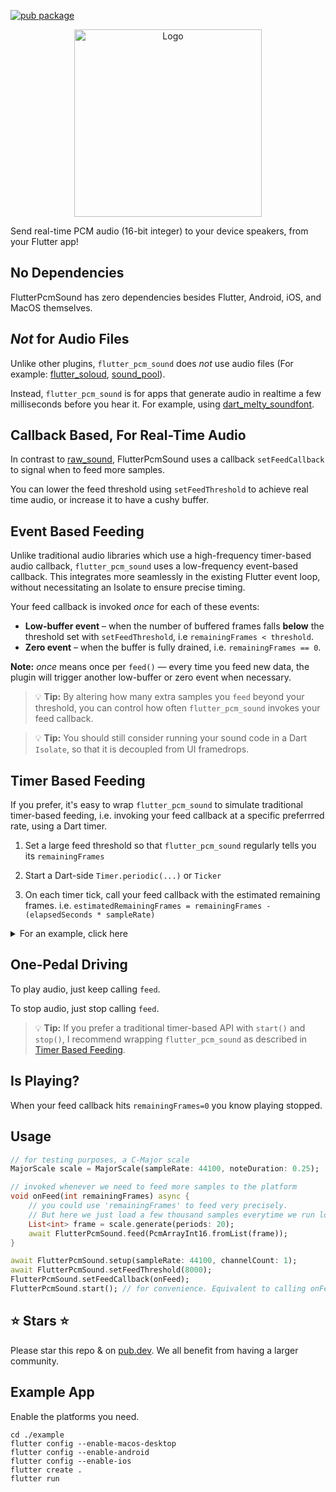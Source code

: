 [![pub package](https://img.shields.io/pub/v/flutter_pcm_sound.svg)](https://pub.dartlang.org/packages/flutter_pcm_sound)

<p align="center">
    <img alt="Logo" src="https://github.com/chipweinberger/flutter_pcm_sound/blob/master/site/logo.png?raw=true" style="height: 300px;" />
</p>

Send real-time PCM audio (16-bit integer) to your device speakers, from your Flutter app!

## No Dependencies

FlutterPcmSound has zero dependencies besides Flutter, Android, iOS, and MacOS themselves.

## *Not* for Audio Files

Unlike other plugins, `flutter_pcm_sound` does *not* use audio files (For example: [flutter_soloud](https://pub.dev/packages/flutter_soloud), [sound_pool](https://pub.dev/packages/soundpool)).

Instead, `flutter_pcm_sound` is for apps that generate audio in realtime a few milliseconds before you hear it. For example, using [dart_melty_soundfont](https://pub.dev/packages/dart_melty_soundfont).


## Callback Based, For Real-Time Audio

In contrast to [raw_sound](https://pub.dev/packages/raw_sound), FlutterPcmSound uses a callback `setFeedCallback` to signal when to feed more samples.

You can lower the feed threshold using `setFeedThreshold` to achieve real time audio, or increase it to have a cushy buffer.

## Event Based Feeding

Unlike traditional audio libraries which use a high-frequency timer-based audio callback, `flutter_pcm_sound` uses a low-frequency event-based callback. This integrates more seamlessly in the existing Flutter event loop, without necessitating an Isolate to ensure precise timing.

Your feed callback is invoked _once_ for each of these events:
- **Low-buffer event** – when the number of buffered frames falls **below** the threshold set with `setFeedThreshold`, i.e `remainingFrames < threshold`.
- **Zero event** – when the buffer is fully drained, i.e. `remainingFrames == 0`.

**Note:** _once_ means once per `feed()` — every time you feed new data, the plugin will trigger another low-buffer or zero event when necessary.

> 💡 **Tip:**  By altering how many extra samples you `feed` beyond your threshold, you can control how often `flutter_pcm_sound` invokes your feed callback.

> 💡 **Tip:** You should still consider running your sound code in a Dart `Isolate`, so that it is decoupled from UI framedrops.

## Timer Based Feeding

If you prefer, it's easy to wrap `flutter_pcm_sound` to simulate traditional timer-based feeding, i.e. invoking your feed callback at a specific preferrred rate, using a Dart timer.

 1) Set a large feed threshold so that `flutter_pcm_sound` regularly tells you its `remainingFrames` 
 
 2) Start a Dart-side `Timer.periodic(...)` or `Ticker` 
 
 3) On each timer tick, call your feed callback with the estimated remaining frames. i.e. `estimatedRemainingFrames = remainingFrames - (elapsedSeconds * sampleRate)`
 
 <details>
<summary> For an example, click here</summary>

```dart
import 'dart:async';
import 'package:flutter_pcm_sound/flutter_pcm_sound.dart';

typedef FeedCallback = List<int> Function(int remainingFrames);

/// wraps FlutterPcmSound w/ timer-based feeding
class FlutterPcmTimer {
  // --- config ---
  static int _sampleRate = 48000;
  static int _channelCount = 1;
  static int _tickHz = 60;

  // --- state ---
  static FeedCallback? _onFeed;
  static bool _isSetup = false;
  static bool _playing = false;
  static Timer? _timer;

  // last native event snapshot
  static int _lastEventFrames = 0;
  static int _lastEventMicros = 0; // timestamp

  // for UI
  static bool get isPlaying => _playing;

  static Future<void> setup({
    int sampleRate = 48000,
    int channelCount = 1,
    int tickHz = 60,
    IosAudioCategory iosAudioCategory = IosAudioCategory.playback,
    bool iosAllowBackgroundAudio = false,
  }) async {
    _sampleRate = sampleRate;
    _channelCount = channelCount;
    _tickHz = tickHz;

    await FlutterPcmSound.setup(
      sampleRate: _sampleRate,
      channelCount: _channelCount,
      iosAudioCategory: iosAudioCategory,
      iosAllowBackgroundAudio: iosAllowBackgroundAudio,
    );

    // Huge threshold → plugin regularly reports `remainingFrames`.
    await FlutterPcmSound.setFeedThreshold(_sampleRate * 60 * 60 * 24 * 365);

    FlutterPcmSound.setFeedCallback((remaining) {
      _lastEventFrames = remaining;
      _lastEventMicros = _nowMicros();
      if (remaining == 0 && _playing) {
        // Refill ASAP, but outside the native callback.
        scheduleMicrotask(_tick);
      }
    });

    _isSetup = true;
  }
  
  static void setFeedCallback(FeedCallback? cb) => _onFeed = cb;

  static void start() {
    if (!_isSetup) throw StateError('Call SoundTimer.setup(...) first.');
    if (_playing) return;

    _playing = true;
    FlutterPcmSound.start();

    final period = Duration(milliseconds: (1000 / _tickHz).round());
    _timer ??= Timer.periodic(period, (_) => _tick());
  }

  static void stop() {
    if (!_playing && _timer == null) return;
    _playing = false;
    _timer?.cancel();
    _timer = null;
  }

  // --- internals ---

  static void _tick() async {
    if (!_playing) return;

    final estRemaining = _estimatedRemainingFramesNow();
    if (_onFeed == null) return;

    final samples = _onFeed!(estRemaining);
    if (samples.isEmpty) return;

    if (!_playing) return; // guard before async
    await FlutterPcmSound.feed(PcmArrayInt16.fromList(samples));
  }

  static int _estimatedRemainingFramesNow() {
    final lastFrames = _lastEventFrames;
    final lastMicros = _lastEventMicros;
    if (lastMicros == 0) return 0;

    final elapsedMicros = _nowMicros() - lastMicros;
    final elapsedFrames = ((elapsedMicros / 1e6) * _sampleRate).round();
    final est = lastFrames - elapsedFrames;
    return est > 0 ? est : 0;
  }

  static int _nowMicros() => DateTime.now().microsecondsSinceEpoch;
}
```
</details>

## One-Pedal Driving

To play audio, just keep calling `feed`. 

To stop audio, just stop calling `feed`.

> 💡 **Tip:** If you prefer a traditional timer-based API with `start()` and `stop()`, I recommend wrapping `flutter_pcm_sound` as described in [Timer Based Feeding](#timer-based-feeding).

## Is Playing?

When your feed callback hits `remainingFrames=0` you know playing stopped.

## Usage

```dart
// for testing purposes, a C-Major scale 
MajorScale scale = MajorScale(sampleRate: 44100, noteDuration: 0.25);

// invoked whenever we need to feed more samples to the platform
void onFeed(int remainingFrames) async {
    // you could use 'remainingFrames' to feed very precisely.
    // But here we just load a few thousand samples everytime we run low.
    List<int> frame = scale.generate(periods: 20);
    await FlutterPcmSound.feed(PcmArrayInt16.fromList(frame));
}

await FlutterPcmSound.setup(sampleRate: 44100, channelCount: 1);
await FlutterPcmSound.setFeedThreshold(8000); 
FlutterPcmSound.setFeedCallback(onFeed);
FlutterPcmSound.start(); // for convenience. Equivalent to calling onFeed(0);
```

## ⭐ Stars ⭐

Please star this repo & on [pub.dev](https://pub.dev/packages/flutter_pcm_sound). We all benefit from having a larger community.

## Example App

Enable the platforms you need.

```
cd ./example                      
flutter config --enable-macos-desktop                                                      
flutter config --enable-android 
flutter config --enable-ios 
flutter create .
flutter run
```



